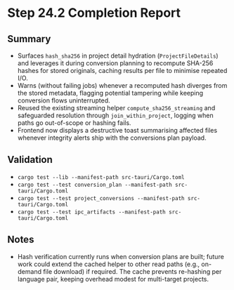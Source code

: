 # Step 24.2 Completion Report

## Summary
- Surfaces `hash_sha256` in project detail hydration (`ProjectFileDetails`) and leverages it during conversion planning to recompute SHA-256 hashes for stored originals, caching results per file to minimise repeated I/O.
- Warns (without failing jobs) whenever a recomputed hash diverges from the stored metadata, flagging potential tampering while keeping conversion flows uninterrupted.
- Reused the existing streaming helper `compute_sha256_streaming` and safeguarded resolution through `join_within_project`, logging when paths go out-of-scope or hashing fails.
- Frontend now displays a destructive toast summarising affected files whenever integrity alerts ship with the conversions plan payload.

## Validation
- `cargo test --lib --manifest-path src-tauri/Cargo.toml`
- `cargo test --test conversion_plan --manifest-path src-tauri/Cargo.toml`
- `cargo test --test project_conversions --manifest-path src-tauri/Cargo.toml`
- `cargo test --test ipc_artifacts --manifest-path src-tauri/Cargo.toml`

## Notes
- Hash verification currently runs when conversion plans are built; future work could extend the cached helper to other read paths (e.g., on-demand file download) if required. The cache prevents re-hashing per language pair, keeping overhead modest for multi-target projects.

